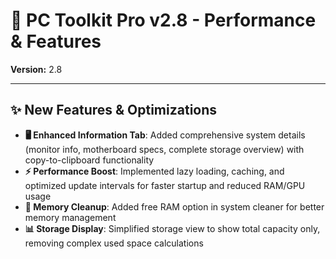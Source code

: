 # 🚀 PC Toolkit Pro v2.8 - Performance & Features

**Version:** 2.8

---

## ✨ New Features & Optimizations

- **🖥️ Enhanced Information Tab**: Added comprehensive system details (monitor info, motherboard specs, complete storage overview) with copy-to-clipboard functionality
- **⚡ Performance Boost**: Implemented lazy loading, caching, and optimized update intervals for faster startup and reduced RAM/GPU usage
- **🧹 Memory Cleanup**: Added free RAM option in system cleaner for better memory management
- **📊 Storage Display**: Simplified storage view to show total capacity only, removing complex used space calculations

